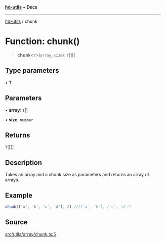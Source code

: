 [**hd-utils**](../README.md) • **Docs**

***

[hd-utils](../globals.md) / chunk

# Function: chunk()

> **chunk**\<`T`\>(`array`, `size`): `T`[][]

## Type parameters

• **T**

## Parameters

• **array**: `T`[]

• **size**: `number`

## Returns

`T`[][]

## Description

Takes an array and a chunk size as parameters and returns an array of arrays.

## Example

```ts
chunk(['a', 'b', 'c', 'd'], 2) //[['a', 'b'], ['c', 'd']]
```

## Source

[src/utils/array/chunk.ts:5](https://github.com/AhmadHddad/h-utils/blob/b1dfa95e218c9605f39fc234662ef50e62fadcb8/src/utils/array/chunk.ts#L5)
